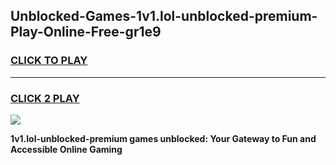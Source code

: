 
## Unblocked-Games-1v1.lol-unblocked-premium-Play-Online-Free-gr1e9
<h3>
<a href="https://premium76.site?title=1v1.lol-unblocked-premium&ref=26A">CLICK TO PLAY</a></h3>
<hr>

<h3>
<a href="https://premium76.site?title=1v1.lol-unblocked-premium&ref=26A">CLICK 2 PLAY</a>
  
</h3>

<a href="https://premium76.site?title=1v1.lol-unblocked-premium&ref=26A"><img src="https://clearcache.store/games.png"></a>


**1v1.lol-unblocked-premium games unblocked: Your Gateway to Fun and Accessible Online Gaming**
